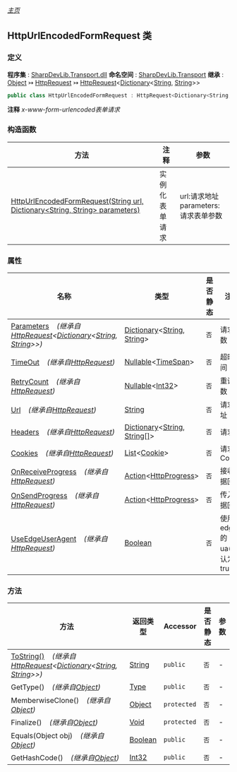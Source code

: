 ###### [主页](./Index.md "主页")
## HttpUrlEncodedFormRequest 类
### 定义
**程序集** : [SharpDevLib.Transport.dll](./SharpDevLib.Transport.assembly.md "SharpDevLib.Transport.dll")
**命名空间** : [SharpDevLib.Transport](./SharpDevLib.Transport.namespace.md "SharpDevLib.Transport")
**继承** : [Object](https://learn.microsoft.com/en-us/dotnet/api/system.object "Object") ↣ [HttpRequest](./SharpDevLib.Transport.HttpRequest.md "HttpRequest") ↣ [HttpRequest](./SharpDevLib.Transport.HttpRequest.1.md "HttpRequest")\<[Dictionary](https://learn.microsoft.com/en-us/dotnet/api/system.collections.generic.dictionary-2 "Dictionary")\<[String](https://learn.microsoft.com/en-us/dotnet/api/system.string "String"), [String](https://learn.microsoft.com/en-us/dotnet/api/system.string "String")\>\>
``` csharp
public class HttpUrlEncodedFormRequest : HttpRequest<Dictionary<String, String>>
```
**注释**
*x-www-form-urlencoded表单请求*

### 构造函数
|方法|注释|参数|
|---|---|---|
|[HttpUrlEncodedFormRequest(String url, Dictionary\<String, String\> parameters)](./SharpDevLib.Transport.HttpUrlEncodedFormRequest.ctor.String.Dictionary.String.String.md "HttpUrlEncodedFormRequest(String url, Dictionary<String, String> parameters)")|实例化表单请求|url:请求地址<br>parameters:请求表单参数|

### 属性
|名称|类型|是否静态|注释|
|---|---|---|---|
|[Parameters](./SharpDevLib.Transport.HttpRequest.1.Parameters.md "Parameters")&nbsp;&nbsp;&nbsp;&nbsp;*(继承自[HttpRequest](./SharpDevLib.Transport.HttpRequest.1.md "HttpRequest")\<[Dictionary](https://learn.microsoft.com/en-us/dotnet/api/system.collections.generic.dictionary-2 "Dictionary")\<[String](https://learn.microsoft.com/en-us/dotnet/api/system.string "String"), [String](https://learn.microsoft.com/en-us/dotnet/api/system.string "String")\>\>)*|[Dictionary](https://learn.microsoft.com/en-us/dotnet/api/system.collections.generic.dictionary-2 "Dictionary")\<[String](https://learn.microsoft.com/en-us/dotnet/api/system.string "String"), [String](https://learn.microsoft.com/en-us/dotnet/api/system.string "String")\>|`否`|请求参数|
|[TimeOut](./SharpDevLib.Transport.HttpRequest.TimeOut.md "TimeOut")&nbsp;&nbsp;&nbsp;&nbsp;*(继承自[HttpRequest](./SharpDevLib.Transport.HttpRequest.md "HttpRequest"))*|[Nullable](https://learn.microsoft.com/en-us/dotnet/api/system.nullable-1 "Nullable")\<[TimeSpan](https://learn.microsoft.com/en-us/dotnet/api/system.timespan "TimeSpan")\>|`否`|超时时间|
|[RetryCount](./SharpDevLib.Transport.HttpRequest.RetryCount.md "RetryCount")&nbsp;&nbsp;&nbsp;&nbsp;*(继承自[HttpRequest](./SharpDevLib.Transport.HttpRequest.md "HttpRequest"))*|[Nullable](https://learn.microsoft.com/en-us/dotnet/api/system.nullable-1 "Nullable")\<[Int32](https://learn.microsoft.com/en-us/dotnet/api/system.int32 "Int32")\>|`否`|重试次数|
|[Url](./SharpDevLib.Transport.HttpRequest.Url.md "Url")&nbsp;&nbsp;&nbsp;&nbsp;*(继承自[HttpRequest](./SharpDevLib.Transport.HttpRequest.md "HttpRequest"))*|[String](https://learn.microsoft.com/en-us/dotnet/api/system.string "String")|`否`|请求地址|
|[Headers](./SharpDevLib.Transport.HttpRequest.Headers.md "Headers")&nbsp;&nbsp;&nbsp;&nbsp;*(继承自[HttpRequest](./SharpDevLib.Transport.HttpRequest.md "HttpRequest"))*|[Dictionary](https://learn.microsoft.com/en-us/dotnet/api/system.collections.generic.dictionary-2 "Dictionary")\<[String](https://learn.microsoft.com/en-us/dotnet/api/system.string "String"), [String\[\]](https://learn.microsoft.com/en-us/dotnet/api/system.string[] "String\[\]")\>|`否`|请求头|
|[Cookies](./SharpDevLib.Transport.HttpRequest.Cookies.md "Cookies")&nbsp;&nbsp;&nbsp;&nbsp;*(继承自[HttpRequest](./SharpDevLib.Transport.HttpRequest.md "HttpRequest"))*|[List](https://learn.microsoft.com/en-us/dotnet/api/system.collections.generic.list-1 "List")\<[Cookie](https://learn.microsoft.com/en-us/dotnet/api/system.net.cookie "Cookie")\>|`否`|请求Cookie|
|[OnReceiveProgress](./SharpDevLib.Transport.HttpRequest.OnReceiveProgress.md "OnReceiveProgress")&nbsp;&nbsp;&nbsp;&nbsp;*(继承自[HttpRequest](./SharpDevLib.Transport.HttpRequest.md "HttpRequest"))*|[Action](https://learn.microsoft.com/en-us/dotnet/api/system.action-1 "Action")\<[HttpProgress](./SharpDevLib.Transport.HttpProgress.md "HttpProgress")\>|`否`|接收数据回调|
|[OnSendProgress](./SharpDevLib.Transport.HttpRequest.OnSendProgress.md "OnSendProgress")&nbsp;&nbsp;&nbsp;&nbsp;*(继承自[HttpRequest](./SharpDevLib.Transport.HttpRequest.md "HttpRequest"))*|[Action](https://learn.microsoft.com/en-us/dotnet/api/system.action-1 "Action")\<[HttpProgress](./SharpDevLib.Transport.HttpProgress.md "HttpProgress")\>|`否`|传入数据回调|
|[UseEdgeUserAgent](./SharpDevLib.Transport.HttpRequest.UseEdgeUserAgent.md "UseEdgeUserAgent")&nbsp;&nbsp;&nbsp;&nbsp;*(继承自[HttpRequest](./SharpDevLib.Transport.HttpRequest.md "HttpRequest"))*|[Boolean](https://learn.microsoft.com/en-us/dotnet/api/system.boolean "Boolean")|`否`|使用edge的ua(默认为true)|

### 方法
|方法|返回类型|Accessor|是否静态|参数|
|---|---|---|---|---|
|[ToString()](./SharpDevLib.Transport.HttpRequest.1.ToString.md "ToString()")&nbsp;&nbsp;&nbsp;&nbsp;*(继承自[HttpRequest](./SharpDevLib.Transport.HttpRequest.1.md "HttpRequest")\<[Dictionary](https://learn.microsoft.com/en-us/dotnet/api/system.collections.generic.dictionary-2 "Dictionary")\<[String](https://learn.microsoft.com/en-us/dotnet/api/system.string "String"), [String](https://learn.microsoft.com/en-us/dotnet/api/system.string "String")\>\>)*|[String](https://learn.microsoft.com/en-us/dotnet/api/system.string "String")|`public`|`否`|-|
|GetType()&nbsp;&nbsp;&nbsp;&nbsp;*(继承自[Object](https://learn.microsoft.com/en-us/dotnet/api/system.object "Object"))*|[Type](https://learn.microsoft.com/en-us/dotnet/api/system.type "Type")|`public`|`否`|-|
|MemberwiseClone()&nbsp;&nbsp;&nbsp;&nbsp;*(继承自[Object](https://learn.microsoft.com/en-us/dotnet/api/system.object "Object"))*|[Object](https://learn.microsoft.com/en-us/dotnet/api/system.object "Object")|`protected`|`否`|-|
|Finalize()&nbsp;&nbsp;&nbsp;&nbsp;*(继承自[Object](https://learn.microsoft.com/en-us/dotnet/api/system.object "Object"))*|[Void](https://learn.microsoft.com/en-us/dotnet/api/system.void "Void")|`protected`|`否`|-|
|Equals(Object obj)&nbsp;&nbsp;&nbsp;&nbsp;*(继承自[Object](https://learn.microsoft.com/en-us/dotnet/api/system.object "Object"))*|[Boolean](https://learn.microsoft.com/en-us/dotnet/api/system.boolean "Boolean")|`public`|`否`|-|
|GetHashCode()&nbsp;&nbsp;&nbsp;&nbsp;*(继承自[Object](https://learn.microsoft.com/en-us/dotnet/api/system.object "Object"))*|[Int32](https://learn.microsoft.com/en-us/dotnet/api/system.int32 "Int32")|`public`|`否`|-|

